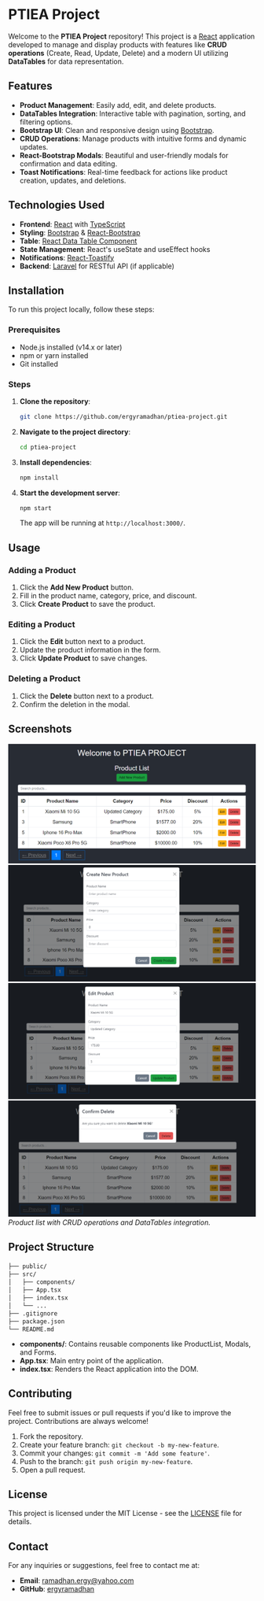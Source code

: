 
# PTIEA Project

Welcome to the **PTIEA Project** repository! This project is a [React](https://reactjs.org/) application developed to manage and display products with features like **CRUD operations** (Create, Read, Update, Delete) and a modern UI utilizing **DataTables** for data representation.

## Features

- **Product Management**: Easily add, edit, and delete products.
- **DataTables Integration**: Interactive table with pagination, sorting, and filtering options.
- **Bootstrap UI**: Clean and responsive design using [Bootstrap](https://getbootstrap.com/).
- **CRUD Operations**: Manage products with intuitive forms and dynamic updates.
- **React-Bootstrap Modals**: Beautiful and user-friendly modals for confirmation and data editing.
- **Toast Notifications**: Real-time feedback for actions like product creation, updates, and deletions.

## Technologies Used

- **Frontend**: [React](https://reactjs.org/) with [TypeScript](https://www.typescriptlang.org/)
- **Styling**: [Bootstrap](https://getbootstrap.com/) & [React-Bootstrap](https://react-bootstrap.github.io/)
- **Table**: [React Data Table Component](https://www.npmjs.com/package/react-data-table-component)
- **State Management**: React's useState and useEffect hooks
- **Notifications**: [React-Toastify](https://fkhadra.github.io/react-toastify/)
- **Backend**: [Laravel](https://laravel.com/) for RESTful API (if applicable)

## Installation

To run this project locally, follow these steps:

### Prerequisites

- Node.js installed (v14.x or later)
- npm or yarn installed
- Git installed

### Steps

1. **Clone the repository**:
   ```bash
   git clone https://github.com/ergyramadhan/ptiea-project.git
   ```

2. **Navigate to the project directory**:
   ```bash
   cd ptiea-project
   ```

3. **Install dependencies**:
   ```bash
   npm install
   ```

4. **Start the development server**:
   ```bash
   npm start
   ```

   The app will be running at `http://localhost:3000/`.

## Usage

### Adding a Product

1. Click the **Add New Product** button.
2. Fill in the product name, category, price, and discount.
3. Click **Create Product** to save the product.

### Editing a Product

1. Click the **Edit** button next to a product.
2. Update the product information in the form.
3. Click **Update Product** to save changes.

### Deleting a Product

1. Click the **Delete** button next to a product.
2. Confirm the deletion in the modal.

## Screenshots

![alt text](./assets/image.png)
![alt text](./assets/image-1.png)
![alt text](./assets/image-2.png)
![alt text](./assets/image-3.png)
*Product list with CRUD operations and DataTables integration.*

## Project Structure

```
├── public/
├── src/
│   ├── components/
│   ├── App.tsx
│   ├── index.tsx
│   └── ...
├── .gitignore
├── package.json
└── README.md
```

- **components/**: Contains reusable components like ProductList, Modals, and Forms.
- **App.tsx**: Main entry point of the application.
- **index.tsx**: Renders the React application into the DOM.

## Contributing

Feel free to submit issues or pull requests if you'd like to improve the project. Contributions are always welcome!

1. Fork the repository.
2. Create your feature branch: `git checkout -b my-new-feature`.
3. Commit your changes: `git commit -m 'Add some feature'`.
4. Push to the branch: `git push origin my-new-feature`.
5. Open a pull request.

## License

This project is licensed under the MIT License - see the [LICENSE](LICENSE) file for details.

## Contact

For any inquiries or suggestions, feel free to contact me at:

- **Email**: ramadhan.ergy@yahoo.com
- **GitHub**: [ergyramadhan](https://github.com/ergyramadhan)
